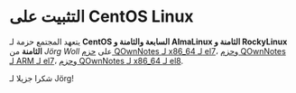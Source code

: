 # التثبيت على CentOS Linux

يتعهد المجتمع حزمة لـ&nbsp;**CentOS السابعة والثامنة و&nbsp;AlmaLinux الثامنة و&nbsp;RockyLinux الثامنة** من _Jörg Woll_ على [حزم QOwnNotes لـ&nbsp;x86_64 لـ&nbsp;el7](http://wilhelm949.spdns.org:10443/w3bservice/7/x86_64/w3bservice/Packages/repoview/qownnotes.html)، و[حزم QOwnNotes لـ&nbsp;ARM لـ&nbsp;el7](http://wilhelm949.spdns.org:10443/w3bservice/7/armhfp/w3bservice/Packages/repoview/qownnotes.html)، و[حزم QOwnNotes لـ&nbsp;x86_64 لـ&nbsp;el8](http://wilhelm949.spdns.org:10443/w3bservice/8/x86_64/w3bservice/Packages/repoview/qownnotes.html).

شكرا جزيلا لـ&nbsp;Jörg!
